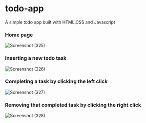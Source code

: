 # todo-app

A simple todo app built with HTML,CSS and Javascript 

### Home page
![Screenshot (325)](https://user-images.githubusercontent.com/44509204/113012336-4db9a280-9198-11eb-9f93-64e1555d4f70.png)

### Inserting a new todo task
![Screenshot (326)](https://user-images.githubusercontent.com/44509204/113012402-5a3dfb00-9198-11eb-8d1f-7d9251ed4af1.png)

### Completing a task by clicking the left click
![Screenshot (327)](https://user-images.githubusercontent.com/44509204/113012438-6629bd00-9198-11eb-92c7-90df78db81ce.png)

### Removing that completed task by clicking the right click
![Screenshot (328)](https://user-images.githubusercontent.com/44509204/113012483-70e45200-9198-11eb-9226-9f6b974c344a.png)



